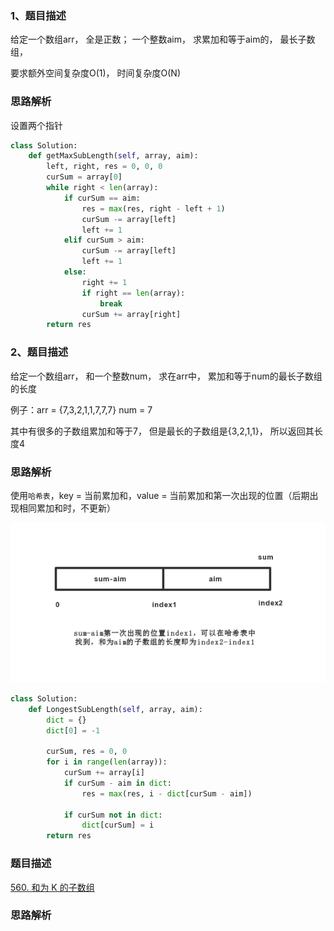 ### 1、题目描述

给定一个数组arr， 全是正数； 一个整数aim， 求累加和等于aim的， 最长子数组， 

要求额外空间复杂度O(1)， 时间复杂度O(N)

### 思路解析

设置两个指针

```python
class Solution:
    def getMaxSubLength(self, array, aim):
        left, right, res = 0, 0, 0
        curSum = array[0]
        while right < len(array):
            if curSum == aim:
                res = max(res, right - left + 1)
                curSum -= array[left]
                left += 1
            elif curSum > aim:
                curSum -= array[left]
                left += 1
            else:
                right += 1
                if right == len(array):
                    break
                curSum += array[right]
        return res

```

### 2、题目描述

给定一个数组arr， 和一个整数num， 求在arr中， 累加和等于num的最长子数组的长度

例子：arr = {7,3,2,1,1,7,7,7} num = 7

其中有很多的子数组累加和等于7， 但是最长的子数组是{3,2,1,1}， 所以返回其长度4

### 思路解析

使用`哈希表`，key = 当前累加和，value = 当前累加和第一次出现的位置（后期出现相同累加和时，不更新）

![](https://github.com/1273545169/course_note/blob/master/%E5%9B%BE%E7%89%87/%E5%AD%90%E6%95%B0%E7%BB%84%E7%B4%AF%E5%8A%A0%E5%92%8C.jpg)


```python
class Solution:
    def LongestSubLength(self, array, aim):
        dict = {}
        dict[0] = -1

        curSum, res = 0, 0
        for i in range(len(array)):
            curSum += array[i]
            if curSum - aim in dict:
                res = max(res, i - dict[curSum - aim])

            if curSum not in dict:
                dict[curSum] = i
        return res


```

### 题目描述

[560. 和为 K 的子数组](https://leetcode.cn/problems/subarray-sum-equals-k/)

### 思路解析

```python



```
